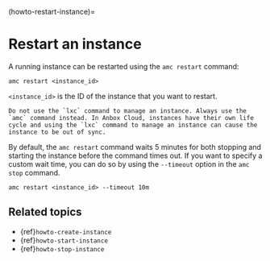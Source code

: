 (howto-restart-instance)=
# Restart an instance

A running instance can be restarted using the `amc restart` command:

    amc restart <instance_id>

`<instance_id>` is the ID of the instance that you want to restart.

```{important}
Do not use the `lxc` command to manage an instance. Always use the `amc` command instead. In Anbox Cloud, instances have their own life cycle and using the `lxc` command to manage an instance can cause the instance to be out of sync.
```

By default, the `amc restart` command waits 5 minutes for both stopping and starting the instance before the command times out. If you want to specify a custom wait time, you can do so by using the `--timeout` option in the `amc stop` command.

    amc restart <instance_id> --timeout 10m

## Related topics
* {ref}`howto-create-instance`
* {ref}`howto-start-instance`
* {ref}`howto-stop-instance`
